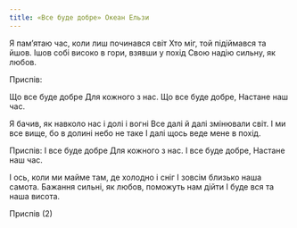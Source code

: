 ```yaml
---
title: «Все буде добре» Океан Ельзи
---
```


Я пам’ятаю час, коли лиш починався світ
Хто міг, той підіймався та йшов.
Ішов собі високо в гори, взявши у похід
Свою надію сильну, як любов.

Приспів:

Що все буде добре
Для кожного з нас.
Що все буде добре,
Настане наш час.

Я бачив, як навколо нас і долі і вогні
Все далі й далі змінювали світ.
І ми все вище, бо в долині небо не таке
І далі щось веде мене в похід.

Приспів: І все буде добре
Для кожного з нас.
І все буде добре,
Настане наш час.

І ось, коли ми майме там, де холодно і сніг
І зовсім близько наша самота.
Бажання сильні, як любов, поможуть нам дійти
І буде вся та наша висота.

Приспів (2)
